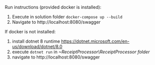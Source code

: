 ﻿Run instructions (provided docker is installed):

1) Execute in solution folder `docker-compose up --build`
2) Navigate to http://localhost:8080/swagger


If docker is not installed: 

1) install dotnet 8 runtime https://dotnet.microsoft.com/en-us/download/dotnet/8.0
2) execute `dotnet run` in _~ReceiptProcessor\ReceiptProcessor folder_
3) navigate to http://localhost:8080/swagger